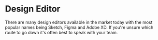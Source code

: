 # Design Editor

There are many design editors available in the market today with the most popular names being Sketch, Figma and Adobe XD. If you're unsure which route to go down it's often best to speak with your team.
